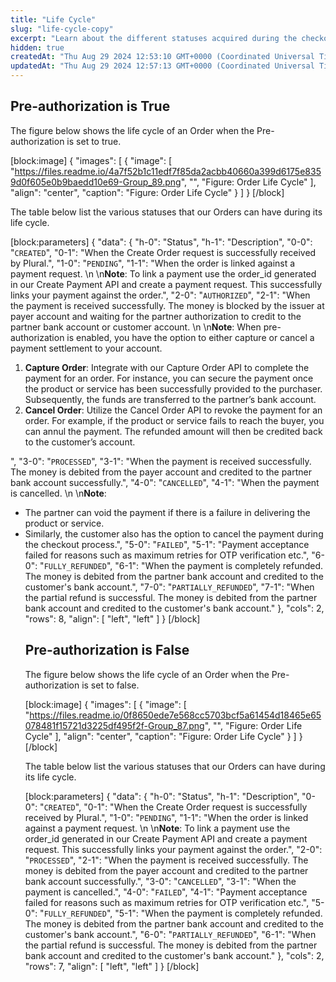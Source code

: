 ```yaml
---
title: "Life Cycle"
slug: "life-cycle-copy"
excerpt: "Learn about the different statuses acquired during the checkout flow for our Orders."
hidden: true
createdAt: "Thu Aug 29 2024 12:53:10 GMT+0000 (Coordinated Universal Time)"
updatedAt: "Thu Aug 29 2024 12:57:13 GMT+0000 (Coordinated Universal Time)"
---
```

## Pre-authorization is True

The figure below shows the life cycle of an Order when the Pre-authorization is set to true.

[block:image]
{
  "images": [
    {
      "image": [
        "https://files.readme.io/4a7f52b1c11edf7f85da2acbb40660a399d6175e8359d0f605e0b9baedd10e69-Group_89.png",
        "",
        "Figure: Order Life Cycle"
      ],
      "align": "center",
      "caption": "Figure: Order Life Cycle"
    }
  ]
}
[/block]


The table below list the various statuses that our Orders can have during its life cycle.

[block:parameters]
{
  "data": {
    "h-0": "Status",
    "h-1": "Description",
    "0-0": "`CREATED`",
    "0-1": "When the Create Order request is successfully received by Plural.",
    "1-0": "`PENDING`",
    "1-1": "When the order is linked against a payment request.  \n  \n**Note**: To link a payment use the order_id generated in our Create Payment API and create a payment request. This successfully links your payment against the order.",
    "2-0": "`AUTHORIZED`",
    "2-1": "When the payment is received successfully. The money is blocked by the issuer at payer account and waiting for the partner authorization to credit to the partner bank account or customer account.  \n  \n**Note**: When pre-authorization is enabled, you have the option to either capture or cancel a payment settlement to your account.<ol><li>**Capture Order**: Integrate with our Capture Order API to complete the payment for an order. For instance, you can secure the payment once the product or service has been successfully provided to the purchaser. Subsequently, the funds are transferred to the partner’s bank account.</li><li>**Cancel Order**: Utilize the Cancel Order API to revoke the payment for an order. For example, if the product or service fails to reach the buyer, you can annul the payment. The refunded amount will then be credited back to the customer’s account.</ol></li>",
    "3-0": "`PROCESSED`",
    "3-1": "When the payment is received successfully. The money is debited from the payer account and credited to the partner bank account successfully.",
    "4-0": "`CANCELLED`",
    "4-1": "When the payment is cancelled.  \n  \n**Note**: <ul><li>The partner can void the payment if there is a failure in delivering the product or service. </li><li>Similarly, the customer also has the option to cancel the payment during the checkout process.",
    "5-0": "`FAILED`",
    "5-1": "Payment acceptance failed for reasons such as maximum retries for OTP verification etc.",
    "6-0": "`FULLY_REFUNDED`",
    "6-1": "When the payment is completely refunded. The money is debited from the partner bank account and credited to the customer's bank account.",
    "7-0": "`PARTIALLY_REFUNDED`",
    "7-1": "When the partial refund is successful. The money is debited from the partner bank account and credited to the customer's bank account."
  },
  "cols": 2,
  "rows": 8,
  "align": [
    "left",
    "left"
  ]
}
[/block]


## Pre-authorization is False

The figure below shows the life cycle of an Order when the Pre-authorization is set to false.

[block:image]
{
  "images": [
    {
      "image": [
        "https://files.readme.io/0f8650ede7e568cc5703bcf5a61454d18465e65078481f15721d3225df495f2f-Group_87.png",
        "",
        "Figure: Order Life Cycle"
      ],
      "align": "center",
      "caption": "Figure: Order Life Cycle"
    }
  ]
}
[/block]


The table below list the various statuses that our Orders can have during its life cycle.

[block:parameters]
{
  "data": {
    "h-0": "Status",
    "h-1": "Description",
    "0-0": "`CREATED`",
    "0-1": "When the Create Order request is successfully received by Plural.",
    "1-0": "`PENDING`",
    "1-1": "When the order is linked against a payment request.  \n  \n**Note**: To link a payment use the order_id generated in our Create Payment API and create a payment request. This successfully links your payment against the order.",
    "2-0": "`PROCESSED`",
    "2-1": "When the payment is received successfully. The money is debited from the payer account and credited to the partner bank account successfully.",
    "3-0": "`CANCELLED`",
    "3-1": "When the payment is cancelled.",
    "4-0": "`FAILED`",
    "4-1": "Payment acceptance failed for reasons such as maximum retries for OTP verification etc.",
    "5-0": "`FULLY_REFUNDED`",
    "5-1": "When the payment is completely refunded. The money is debited from the partner bank account and credited to the customer's bank account.",
    "6-0": "`PARTIALLY_REFUNDED`",
    "6-1": "When the partial refund is successful. The money is debited from the partner bank account and credited to the customer's bank account."
  },
  "cols": 2,
  "rows": 7,
  "align": [
    "left",
    "left"
  ]
}
[/block]
